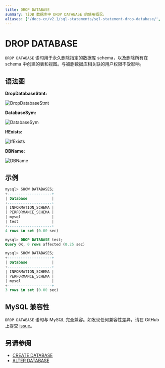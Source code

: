 ```yaml
---
title: DROP DATABASE
summary: TiDB 数据库中 DROP DATABASE 的使用概况。
aliases: ['/docs-cn/v2.1/sql-statements/sql-statement-drop-database/','/docs-cn/v2.1/reference/sql/statements/drop-database/']
---
```


# DROP DATABASE

`DROP DATABASE` 语句用于永久删除指定的数据库 schema，以及删除所有在 schema 中创建的表和视图。与被删数据库相关联的用户权限不受影响。

## 语法图

**DropDatabaseStmt:**

![DropDatabaseStmt](https://docs-download.pingcap.com/media/images/docs-cn/sqlgram/DropDatabaseStmt.png)

**DatabaseSym:**

![DatabaseSym](https://docs-download.pingcap.com/media/images/docs-cn/sqlgram/DatabaseSym.png)

**IfExists:**

![IfExists](https://docs-download.pingcap.com/media/images/docs-cn/sqlgram/IfExists.png)

**DBName:**

![DBName](https://docs-download.pingcap.com/media/images/docs-cn/sqlgram/DBName.png)

## 示例

```sql
mysql> SHOW DATABASES;
+--------------------+
| Database           |
+--------------------+
| INFORMATION_SCHEMA |
| PERFORMANCE_SCHEMA |
| mysql              |
| test               |
+--------------------+
4 rows in set (0.00 sec)

mysql> DROP DATABASE test;
Query OK, 0 rows affected (0.25 sec)

mysql> SHOW DATABASES;
+--------------------+
| Database           |
+--------------------+
| INFORMATION_SCHEMA |
| PERFORMANCE_SCHEMA |
| mysql              |
+--------------------+
3 rows in set (0.00 sec)
```

## MySQL 兼容性

`DROP DATABASE` 语句与 MySQL 完全兼容。如发现任何兼容性差异，请在 GitHub 上提交 [issue](https://github.com/pingcap/tidb/issues/new/choose)。

## 另请参阅

* [CREATE DATABASE](/sql-statements/sql-statement-create-database.md)
* [ALTER DATABASE](/sql-statements/sql-statement-alter-database.md)

